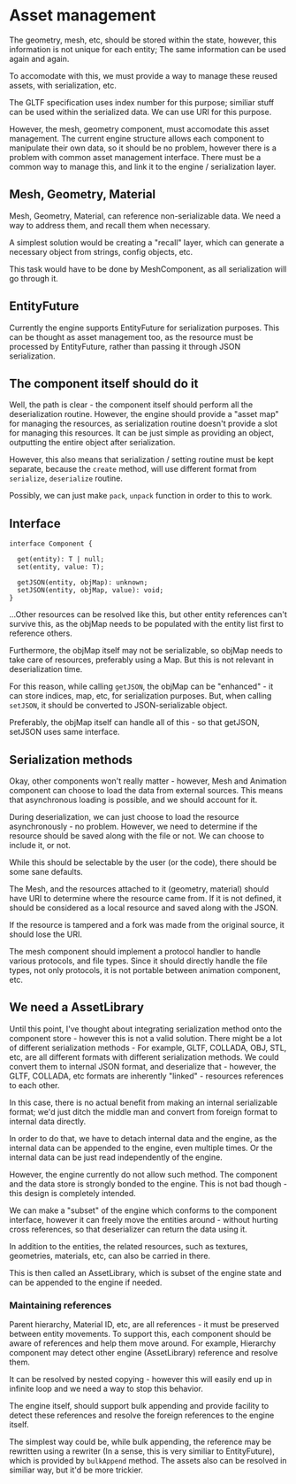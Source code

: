# Asset management
The geometry, mesh, etc, should be stored within the state, however, this
information is not unique for each entity; The same information can be used
again and again.

To accomodate with this, we must provide a way to manage these reused assets,
with serialization, etc.

The GLTF specification uses index number for this purpose; similiar stuff can
be used within the serialized data. We can use URI for this purpose.

However, the mesh, geometry component, must accomodate this asset management.
The current engine structure allows each component to manipulate their own
data, so it should be no problem, however there is a problem with common asset
management interface. There must be a common way to manage this, and link it to
the engine / serialization layer.

## Mesh, Geometry, Material
Mesh, Geometry, Material, can reference non-serializable data. We need a way
to address them, and recall them when necessary.

A simplest solution would be creating a "recall" layer, which can generate a
necessary object from strings, config objects, etc.

This task would have to be done by MeshComponent, as all serialization will
go through it.

## EntityFuture
Currently the engine supports EntityFuture for serialization purposes. This
can be thought as asset management too, as the resource must be processed by
EntityFuture, rather than passing it through JSON serialization.

## The component itself should do it
Well, the path is clear - the component itself should perform all the
deserialization routine. However, the engine should provide a "asset map" for
managing the resources, as serialization routine doesn't provide a slot for
managing this resources. It can be just simple as providing an object,
outputting the entire object after serialization.

However, this also means that serialization / setting routine must be kept
separate, because the `create` method, will use different format from
`serialize`, `deserialize` routine.

Possibly, we can just make `pack`, `unpack` function in order to this to work.

## Interface

```tsx
interface Component {

  get(entity): T | null;
  set(entity, value: T);

  getJSON(entity, objMap): unknown;
  setJSON(entity, objMap, value): void;
}
```

...Other resources can be resolved like this, but other entity references can't
survive this, as the objMap needs to be populated with the entity list first
to reference others.

Furthermore, the objMap itself may not be serializable, so objMap needs to take
care of resources, preferably using a Map. But this is not relevant in
deserialization time.

For this reason, while calling `getJSON`, the objMap can be "enhanced" - it can
store indices, map, etc, for serialization purposes. But, when calling 
`setJSON`, it should be converted to JSON-serializable object.

Preferably, the objMap itself can handle all of this - so that getJSON, setJSON
uses same interface.

## Serialization methods
Okay, other components won't really matter - however, Mesh and Animation
component can choose to load the data from external sources. This means that
asynchronous loading is possible, and we should account for it.

During deserialization, we can just choose to load the resource asynchronously -
no problem. However, we need to determine if the resource should be saved along
with the file or not. We can choose to include it, or not.

While this should be selectable by the user (or the code), there should be some
sane defaults.

The Mesh, and the resources attached to it (geometry, material) should have
URI to determine where the resource came from. If it is not defined, it should
be considered as a local resource and saved along with the JSON.

If the resource is tampered and a fork was made from the original source, it
should lose the URI.

The mesh component should implement a protocol handler to handle various
protocols, and file types.
Since it should directly handle the file types, not only protocols, it is not
portable between animation component, etc. 

## We need a AssetLibrary
Until this point, I've thought about integrating serialization method onto the
component store - however this is not a valid solution. There might be a lot of
different serialization methods - For example, GLTF, COLLADA, OBJ, STL, etc,
are all different formats with different serialization methods. We could convert
them to internal JSON format, and deserialize that - however, the GLTF, COLLADA,
etc formats are inherently "linked" - resources references to each other.

In this case, there is no actual benefit from making an internal serializable
format; we'd just ditch the middle man and convert from foreign format to
internal data directly.

In order to do that, we have to detach internal data and the engine, as
the internal data can be appended to the engine, even multiple times. Or the
internal data can be just read independently of the engine.

However, the engine currently do not allow such method. The component and the
data store is strongly bonded to the engine. This is not bad though - this
design is completely intended.

We can make a "subset" of the engine which conforms to the component interface,
however it can freely move the entities around - without hurting cross
references, so that deserializer can return the data using it.

In addition to the entities, the related resources, such as textures,
geometries, materials, etc, can also be carried in there.

This is then called an AssetLibrary, which is subset of the engine state and
can be appended to the engine if needed.

### Maintaining references
Parent hierarchy, Material ID, etc, are all references - it must be preserved
between entity movements. To support this, each component should be aware of
references and help them move around. For example, Hierarchy component may
detect other engine (AssetLibrary) reference and resolve them.

It can be resolved by nested copying - however this will easily end up in
infinite loop and we need a way to stop this behavior.

The engine itself, should support bulk appending and provide facility to detect
these references and resolve the foreign references to the engine itself.

The simplest way could be, while bulk appending, the reference may be rewritten
using a rewriter (In a sense, this is very similiar to EntityFuture), which
is provided by `bulkAppend` method. The assets also can be resolved in similiar
way, but it'd be more trickier.
